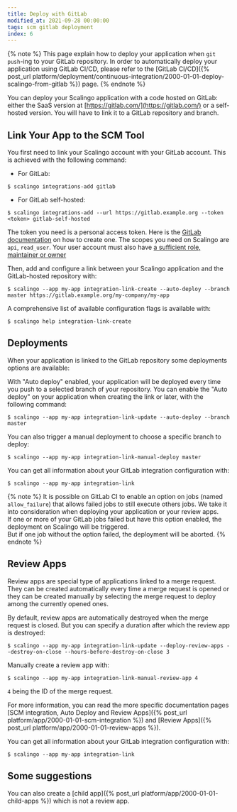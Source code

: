 ```yaml
---
title: Deploy with GitLab
modified_at: 2021-09-28 00:00:00
tags: scm gitlab deployment
index: 6
---
```


{% note %}
This page explain how to deploy your application when `git push`-ing to your
GitLab repository. In order to automatically deploy your application using
GitLab CI/CD, please refer to the [GitLab CI/CD]({% post_url
platform/deployment/continuous-integration/2000-01-01-deploy-scalingo-from-gitlab
%}) page.
{% endnote %}

You can deploy your Scalingo application with a code hosted on GitLab: either
the SaaS version at [https://gitlab.com/](https://gitlab.com/) or a self-hosted
version. You will have to link it to a GitLab repository and branch.

## Link Your App to the SCM Tool

You first need to link your Scalingo account with your GitLab account. This is
achieved with the following command:

* For GitLab:

```
$ scalingo integrations-add gitlab
```

* For GitLab self-hosted:

```
$ scalingo integrations-add --url https://gitlab.example.org --token <token> gitlab-self-hosted
```

The token you need is a personal access token. Here is the [GitLab
documentation](https://docs.gitlab.com/ee/user/profile/personal_access_tokens.html)
on how to create one. The scopes you need on Scalingo are `api`, `read_user`.
Your user account must also have [a sufficient role, maintainer or owner](https://docs.gitlab.com/ee/user/permissions.html#project-members-permissions)

Then, add and configure a link between your Scalingo application and the
GitLab-hosted repository with:

```
$ scalingo --app my-app integration-link-create --auto-deploy --branch master https://gitlab.example.org/my-company/my-app
```

A comprehensive list of available configuration flags is available with:

```
$ scalingo help integration-link-create
```

## Deployments

When your application is linked to the GitLab repository some deployments
options are available:

With "Auto deploy" enabled, your application will be deployed every time you
push to a selected branch of your repository. You can enable the "Auto deploy"
on your application when creating the link or later, with the following command:

```
$ scalingo --app my-app integration-link-update --auto-deploy --branch master
```

You can also trigger a manual deployment to choose a specific branch to
deploy:

```
$ scalingo --app my-app integration-link-manual-deploy master
```

You can get all information about your GitLab integration configuration with:

```
$ scalingo --app my-app integration-link
```
{% note %}
It is possible on GitLab CI to enable an option on jobs (named `allow_failure`) that allows failed jobs to still execute others jobs.
We take it into consideration when deploying your application or your review apps.<br>
If one or more of your GitLab jobs failed but have this option enabled, the deployment on Scalingo will be triggered.<br>
But if one job without the option failed, the deployment will be aborted.
{% endnote %}

## Review Apps

Review apps are special type of applications linked to a merge request. They can
be created automatically every time a merge request is opened or they can be
created manually by selecting the merge request to deploy among the currently
opened ones.

By default, review apps are automatically destroyed when the merge request is
closed. But you can specify a duration after which the review app is destroyed:

```
$ scalingo --app my-app integration-link-update --deploy-review-apps --destroy-on-close --hours-before-destroy-on-close 3
```

Manually create a review app with:

```
$ scalingo --app my-app integration-link-manual-review-app 4
```

`4` being the ID of the merge request.

For more information, you can read the more specific documentation pages [SCM
integration, Auto Deploy and Review Apps]({% post_url
platform/app/2000-01-01-scm-integration %}) and [Review Apps]({% post_url
platform/app/2000-01-01-review-apps %}).

You can get all information about your GitLab integration configuration with:

```
$ scalingo --app my-app integration-link
```

## Some suggestions

You can also create a [child app]({% post_url platform/app/2000-01-01-child-apps
%}) which is not a review app.
